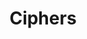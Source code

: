 ---
title: Ciphers
#description: 
#image:

# Badge style
style:
    background: "#2a9d8f"
    color: "#fff"
---